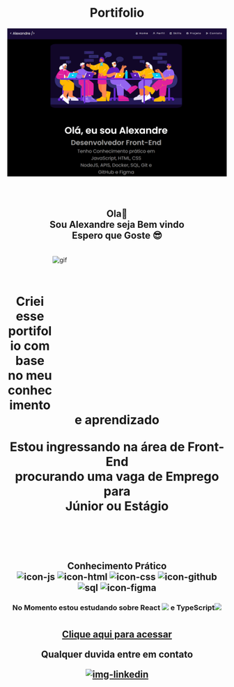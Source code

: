 <div align="center">
  <h1> Portifolio </h1>

![preview](./assets/img/preview.svg)

</div>
<br>

 #
  <h2 align="center">
  Ola👋<br>
  Sou Alexandre seja Bem vindo<br>
  Espero que Goste 😎
  </h2><br>
  
  <img align="right" width="400" height="350" src="https://i.pinimg.com/originals/21/11/61/21116158daaeb1459b4ec0758505e1ad.gif" alt="gif">
  
  <br><br>
  <h1 align="center">
  Criei esse portifolio com base no meu<br>
  conhecimento e aprendizado<br>

  Estou ingressando na área de <strong>Front-End</strong><br>
  procurando uma vaga de Emprego para<br>
  Júnior ou Estágio<br>
</h3><br><br><br>

<h2 align="center">
  <strong>Conhecimento Prático</strong><br>

  
  <img width="50px" src="https://img.icons8.com/color/512/javascript.png" alt="icon-js">
  <img width="50px" src="https://img.icons8.com/color/512/html-5--v1.png" alt="icon-html">
  <img width="50px" src="https://img.icons8.com/color/512/css3.png" alt="icon-css">

  <img width="60px" src="https://img.icons8.com/sf-black-filled/512/github.png" alt="icon-github">
  <img width="50px" src="https://img.icons8.com/external-soft-fill-juicy-fish/512/external-sql-coding-and-development-soft-fill-soft-fill-juicy-fish.png" alt="sql">
  <img width="50px" src="https://img.icons8.com/fluency/512/figma.png" alt="icon-figma">

</h2>

<h3 align="center"> No Momento estou estudando sobre <strong>React</strong> <img width="30px" src="https://img.icons8.com/officel/2x/react.png"> e <strong>TypeScript</strong><img width="30px" src="https://img.icons8.com/fluency/512/typescript--v2.png">


#
<h2 align="center">

[Clique aqui para acessar]()

Qualquer duvida entre em contato 

<div class="contato">
  <a target="_blank" href="https://www.linkedin.com/in/allesoares/">
    <img width="50px" src="https://img.icons8.com/color/512/linkedin-circled.png" alt="img-linkedin">
  </a>
</div>
</h2> 